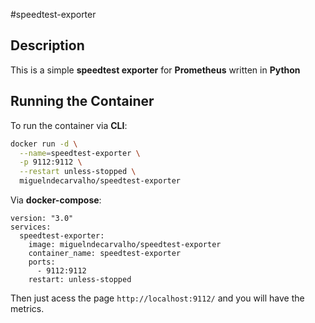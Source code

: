 #speedtest-exporter

## Description

This is a simple **speedtest exporter** for **Prometheus** written in **Python**

## Running the Container

To run the container via **CLI**:

```bash
docker run -d \
  --name=speedtest-exporter \
  -p 9112:9112 \
  --restart unless-stopped \
  miguelndecarvalho/speedtest-exporter
```

Via **docker-compose**:

```docker-compose
version: "3.0"
services:
  speedtest-exporter:
    image: miguelndecarvalho/speedtest-exporter
    container_name: speedtest-exporter
    ports:
      - 9112:9112
    restart: unless-stopped
```


Then just acess the page `http://localhost:9112/` and you will have the metrics.

